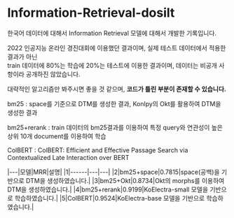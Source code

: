 # Information-Retrieval-dosilt

한국어 데이터에 대해서 Information Retrieval 모델에 대해서 개발한 기록입니다. 

2022 인공지능 온라인 경진대회에 이용했던 결과이며, 실제 테스트 데이터에서 적용한 결과가 아닌  
train 데이터에 80%는 학습에 20%는 테스트에 이용한 결과이며, 데이터는 비공개 사항이라 공개하진 않았습니다. 

대략적인 알고리즘만 봐주시면 좋을 것 같으며, **코드가 틀린 부분이 존재할 수 있습니다.**

bm25 : space를 기준으로 DTM를 생성한 결과, Konlpy의 Okt를 활용하여 DTM을 생성한 결과 

bm25+rerank : train 데이터의 bm25결과를 이용하여 특정 query와 연관성이 높은 상위 10개 document를 이용하여 학습

ColBERT : ColBERT: Efficient and Effective Passage Search via Contextualized Late Interaction over BERT  


|---|모델|MRR|설명|
|1|------|---|---|
|2|bm25+space|0.7815|space(공백)을 기반으로 DTM을 생성하였습니다.|
|3|bm25+Okt|0.8734|Okt의 morphs를 이용하여 DTM을 생성하였습니다.|
|4|bm25+rerank|0.9199|KoElectra-small 모델을 기반으로 학습하였습니다.|
|5|ColBERT|0.9524|KoElectra-base 모델을 기반으로 학습하였습니다.|
